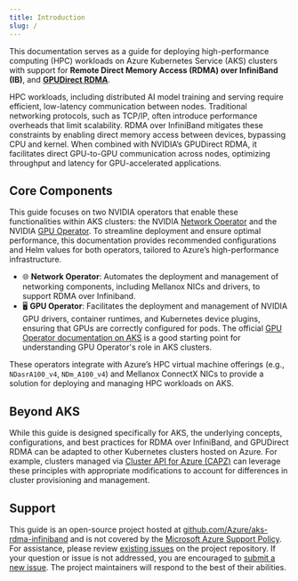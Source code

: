```yaml
---
title: Introduction
slug: /
---
```


This documentation serves as a guide for deploying high-performance computing (HPC) workloads on Azure Kubernetes Service (AKS) clusters with support for **Remote Direct Memory Access (RDMA) over InfiniBand (IB)**, and **[GPUDirect RDMA](https://developer.nvidia.com/gpudirect)**.

HPC workloads, including distributed AI model training and serving require efficient, low-latency communication between nodes. Traditional networking protocols, such as TCP/IP, often introduce performance overheads that limit scalability. RDMA over InfiniBand mitigates these constraints by enabling direct memory access between devices, bypassing CPU and kernel. When combined with NVIDIA’s GPUDirect RDMA, it facilitates direct GPU-to-GPU communication across nodes, optimizing throughput and latency for GPU-accelerated applications.

## Core Components

This guide focuses on two NVIDIA operators that enable these functionalities within AKS clusters: the NVIDIA [Network Operator](https://docs.nvidia.com/networking/display/cokan10/network+operator) and the NVIDIA [GPU Operator](https://docs.nvidia.com/datacenter/cloud-native/gpu-operator/latest/index.html). To streamline deployment and ensure optimal performance, this documentation provides recommended configurations and Helm values for both operators, tailored to Azure’s high-performance infrastructure.

- 🌐 **Network Operator**: Automates the deployment and management of networking components, including Mellanox NICs and drivers, to support RDMA over Infiniband.
- 🖥️ **GPU Operator**: Facilitates the deployment and management of NVIDIA GPU drivers, container runtimes, and Kubernetes device plugins, ensuring that GPUs are correctly configured for pods. The official [GPU Operator documentation on AKS](https://docs.nvidia.com/datacenter/cloud-native/gpu-operator/latest/microsoft-aks.html) is a good starting point for understanding GPU Operator's role in AKS clusters.

These operators integrate with Azure’s HPC virtual machine offerings (e.g., `NDasrA100_v4`, `NDm_A100_v4`) and Mellanox ConnectX NICs to provide a solution for deploying and managing HPC workloads on AKS.

## Beyond AKS

While this guide is designed specifically for AKS, the underlying concepts, configurations, and best practices for RDMA over InfiniBand, and GPUDirect RDMA can be adapted to other Kubernetes clusters hosted on Azure. For example, clusters managed via [Cluster API for Azure (CAPZ)](https://capz.sigs.k8s.io/) can leverage these principles with appropriate modifications to account for differences in cluster provisioning and management.

## Support

This guide is an open-source project hosted at [github.com/Azure/aks-rdma-infiniband](https://github.com/Azure/aks-rdma-infiniband) and is not covered by the [Microsoft Azure Support Policy](https://learn.microsoft.com/en-us/troubleshoot/azure/virtual-machines/linux/support-linux-open-source-technology). For assistance, please review [existing issues](https://github.com/Azure/aks-rdma-infiniband/issues) on the project repository. If your question or issue is not addressed, you are encouraged to [submit a new issue](https://github.com/Azure/aks-rdma-infiniband/issues/new). The project maintainers will respond to the best of their abilities.
